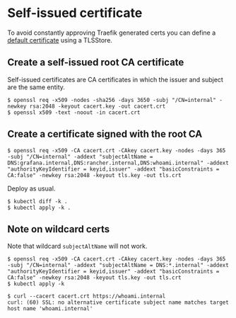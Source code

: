 
# Self-issued certificate

To avoid constantly approving Traefik generated certs you can define a [default certificate](https://doc.traefik.io/traefik/routing/providers/kubernetes-crd/#kind-tlsstore) using a TLSStore.

## Create a self-issued root CA certificate

Self-issued certificates are CA certificates in which the issuer and subject are the same entity.

```
$ openssl req -x509 -nodes -sha256 -days 3650 -subj "/CN=internal" -newkey rsa:2048 -keyout cacert.key -out cacert.crt
$ openssl x509 -text -noout -in cacert.crt
```

## Create a certificate signed with the root CA

```
$ openssl req -x509 -CA cacert.crt -CAkey cacert.key -nodes -days 365 -subj "/CN=internal" -addext "subjectAltName = DNS:grafana.internal,DNS:rancher.internal,DNS:whoami.internal" -addext "authorityKeyIdentifier = keyid,issuer" -addext "basicConstraints = CA:false" -newkey rsa:2048 -keyout tls.key -out tls.crt
```

Deploy as usual.

```
$ kubectl diff -k .
$ kubectl apply -k .
```

## Note on wildcard certs

Note that wildcard `subjectAltName` will not work.

```
$ openssl req -x509 -CA cacert.crt -CAkey cacert.key -nodes -days 365 -subj "/CN=internal" -addext "subjectAltName = DNS:*.internal" -addext "authorityKeyIdentifier = keyid,issuer" -addext "basicConstraints = CA:false" -newkey rsa:2048 -keyout tls.key -out tls.crt
$ kubectl apply -k

$ curl --cacert cacert.crt https://whoami.internal
curl: (60) SSL: no alternative certificate subject name matches target host name 'whoami.internal'
```
